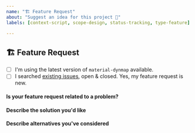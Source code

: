 ```yaml
---
name: "🏗 Feature Request"
about: "Suggest an idea for this project 📌"
labels: [context-script, scope-design, status-tracking, type-feature]

---
```


## 🏗 Feature Request

- [ ] I'm using the latest version of `material-dynmap` available.
- [ ] I searched [existing issues][material-dynmap-issues], open & closed. Yes, my feature request is new.

#### Is your feature request related to a problem?
<!-- A clear & concise description of what the problem is. (e.g. The player list is not...). -->

#### Describe the solution you'd like
<!-- A clear & concise description of what you want to happen. Add any considered drawbacks. -->

#### Describe alternatives you've considered
<!-- A clear & concise description of any alternative solutions or features you've considered. -->

<!-- Checklist -->
[material-dynmap-issues]: https://github.com/SNDST00M/material-dynmap/issues?q=is%3Aissue+is%3Aopen+sort%3Aupdated-desc
